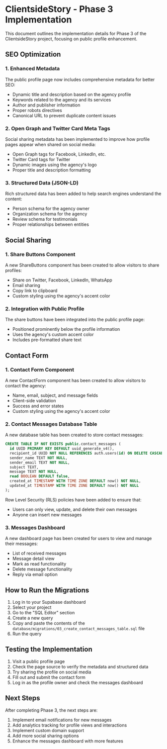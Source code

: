# ClientsideStory - Phase 3 Implementation

This document outlines the implementation details for Phase 3 of the ClientsideStory project, focusing on public profile enhancement.

## SEO Optimization

### 1. Enhanced Metadata

The public profile page now includes comprehensive metadata for better SEO:

- Dynamic title and description based on the agency profile
- Keywords related to the agency and its services
- Author and publisher information
- Proper robots directives
- Canonical URL to prevent duplicate content issues

### 2. Open Graph and Twitter Card Meta Tags

Social sharing metadata has been implemented to improve how profile pages appear when shared on social media:

- Open Graph tags for Facebook, LinkedIn, etc.
- Twitter Card tags for Twitter
- Dynamic images using the agency's logo
- Proper title and description formatting

### 3. Structured Data (JSON-LD)

Rich structured data has been added to help search engines understand the content:

- Person schema for the agency owner
- Organization schema for the agency
- Review schema for testimonials
- Proper relationships between entities

## Social Sharing

### 1. Share Buttons Component

A new ShareButtons component has been created to allow visitors to share profiles:

- Share on Twitter, Facebook, LinkedIn, WhatsApp
- Email sharing
- Copy link to clipboard
- Custom styling using the agency's accent color

### 2. Integration with Public Profile

The share buttons have been integrated into the public profile page:

- Positioned prominently below the profile information
- Uses the agency's custom accent color
- Includes pre-formatted share text

## Contact Form

### 1. Contact Form Component

A new ContactForm component has been created to allow visitors to contact the agency:

- Name, email, subject, and message fields
- Client-side validation
- Success and error states
- Custom styling using the agency's accent color

### 2. Contact Messages Database Table

A new database table has been created to store contact messages:

```sql
CREATE TABLE IF NOT EXISTS public.contact_messages (
  id UUID PRIMARY KEY DEFAULT uuid_generate_v4(),
  recipient_id UUID NOT NULL REFERENCES auth.users(id) ON DELETE CASCADE,
  sender_name TEXT NOT NULL,
  sender_email TEXT NOT NULL,
  subject TEXT,
  message TEXT NOT NULL,
  read BOOLEAN DEFAULT false,
  created_at TIMESTAMP WITH TIME ZONE DEFAULT now() NOT NULL,
  updated_at TIMESTAMP WITH TIME ZONE DEFAULT now() NOT NULL
);
```

Row Level Security (RLS) policies have been added to ensure that:
- Users can only view, update, and delete their own messages
- Anyone can insert new messages

### 3. Messages Dashboard

A new dashboard page has been created for users to view and manage their messages:

- List of received messages
- Message detail view
- Mark as read functionality
- Delete message functionality
- Reply via email option

## How to Run the Migrations

1. Log in to your Supabase dashboard
2. Select your project
3. Go to the "SQL Editor" section
4. Create a new query
5. Copy and paste the contents of the `database/migrations/03_create_contact_messages_table.sql` file
6. Run the query

## Testing the Implementation

1. Visit a public profile page
2. Check the page source to verify the metadata and structured data
3. Try sharing the profile on social media
4. Fill out and submit the contact form
5. Log in as the profile owner and check the messages dashboard

## Next Steps

After completing Phase 3, the next steps are:

1. Implement email notifications for new messages
2. Add analytics tracking for profile views and interactions
3. Implement custom domain support
4. Add more social sharing options
5. Enhance the messages dashboard with more features
